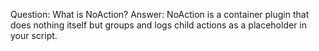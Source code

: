 Question: What is NoAction?
Answer: NoAction is a container plugin that does nothing itself but groups and logs child actions as a placeholder in your script.
